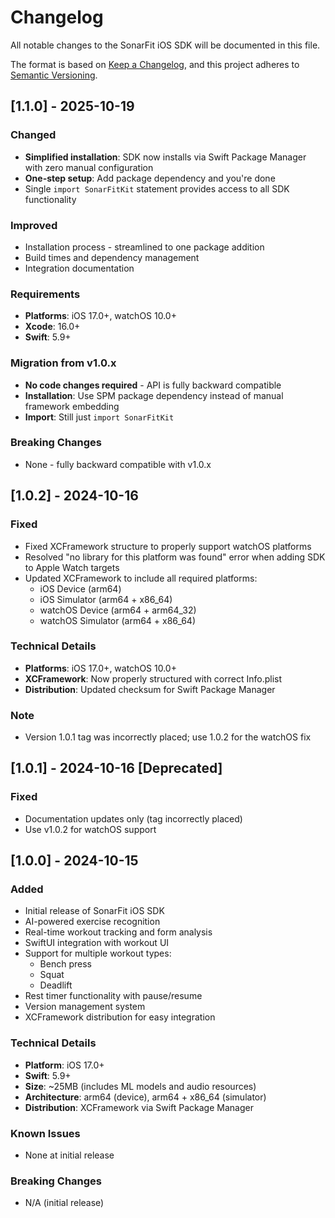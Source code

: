 # Changelog

All notable changes to the SonarFit iOS SDK will be documented in this file.

The format is based on [Keep a Changelog](https://keepachangelog.com/en/1.0.0/),
and this project adheres to [Semantic Versioning](https://semver.org/spec/v2.0.0.html).

## [1.1.0] - 2025-10-19

### Changed
- **Simplified installation**: SDK now installs via Swift Package Manager with zero manual configuration
- **One-step setup**: Add package dependency and you're done
- Single `import SonarFitKit` statement provides access to all SDK functionality

### Improved
- Installation process - streamlined to one package addition
- Build times and dependency management
- Integration documentation

### Requirements
- **Platforms**: iOS 17.0+, watchOS 10.0+
- **Xcode**: 16.0+
- **Swift**: 5.9+

### Migration from v1.0.x
- **No code changes required** - API is fully backward compatible
- **Installation**: Use SPM package dependency instead of manual framework embedding
- **Import**: Still just `import SonarFitKit`

### Breaking Changes
- None - fully backward compatible with v1.0.x

## [1.0.2] - 2024-10-16

### Fixed
- Fixed XCFramework structure to properly support watchOS platforms
- Resolved "no library for this platform was found" error when adding SDK to Apple Watch targets
- Updated XCFramework to include all required platforms:
  - iOS Device (arm64)
  - iOS Simulator (arm64 + x86_64)
  - watchOS Device (arm64 + arm64_32)
  - watchOS Simulator (arm64 + x86_64)

### Technical Details
- **Platforms**: iOS 17.0+, watchOS 10.0+
- **XCFramework**: Now properly structured with correct Info.plist
- **Distribution**: Updated checksum for Swift Package Manager

### Note
- Version 1.0.1 tag was incorrectly placed; use 1.0.2 for the watchOS fix

## [1.0.1] - 2024-10-16 [Deprecated]

### Fixed
- Documentation updates only (tag incorrectly placed)
- Use v1.0.2 for watchOS support

## [1.0.0] - 2024-10-15

### Added
- Initial release of SonarFit iOS SDK
- AI-powered exercise recognition
- Real-time workout tracking and form analysis
- SwiftUI integration with workout UI
- Support for multiple workout types:
  - Bench press
  - Squat
  - Deadlift
- Rest timer functionality with pause/resume
- Version management system
- XCFramework distribution for easy integration

### Technical Details
- **Platform**: iOS 17.0+
- **Swift**: 5.9+
- **Size**: ~25MB (includes ML models and audio resources)
- **Architecture**: arm64 (device), arm64 + x86_64 (simulator)
- **Distribution**: XCFramework via Swift Package Manager

### Known Issues
- None at initial release

### Breaking Changes
- N/A (initial release)
